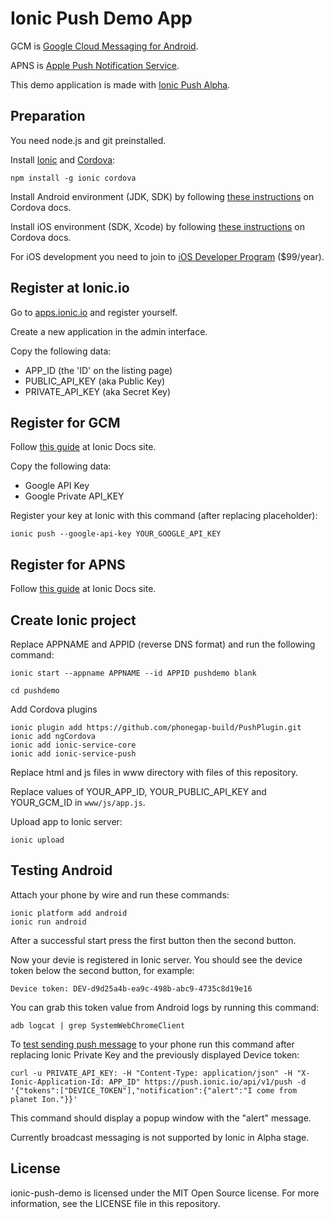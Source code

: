 # Ionic Push Demo App


GCM is [Google Cloud Messaging for Android](https://developers.google.com/cloud-messaging/).

APNS is [Apple Push Notification Service](https://developer.apple.com/library/ios/documentation/NetworkingInternet/Conceptual/RemoteNotificationsPG/Chapters/ApplePushService.html).

This demo application is made with [Ionic Push Alpha](http://blog.ionic.io/announcing-ionic-push-alpha/).

## Preparation

You need node.js and git preinstalled.

Install [Ionic](http://ionicframework.com/) and [Cordova](https://cordova.apache.org/):

```
npm install -g ionic cordova
```

Install Android environment (JDK, SDK) by following [these instructions](http://cordova.apache.org/docs/en/edge/guide_platforms_android_index.md.html) on Cordova docs.


Install iOS environment (SDK, Xcode) by following [these instructions](http://cordova.apache.org/docs/en/edge/guide_platforms_ios_index.md.html) on Cordova docs.

For iOS development you need to join to [iOS Developer Program](https://developer.apple.com/programs/ios/) ($99/year).

## Register at Ionic.io

Go to [apps.ionic.io](https://apps.ionic.io/) and register yourself.

Create a new application in the admin interface.

Copy the following data:
- APP_ID (the 'ID' on the listing page)
- PUBLIC_API_KEY (aka Public Key)
- PRIVATE_API_KEY (aka Secret Key)

## Register for GCM

Follow [this guide](http://docs.ionic.io/v1.0/docs/push-android-setup) at Ionic Docs site.

Copy the following data:
- Google API Key
- Google Private API_KEY

Register your key at Ionic with this command (after replacing placeholder):

```
ionic push --google-api-key YOUR_GOOGLE_API_KEY
```

## Register for APNS

Follow [this guide](http://docs.ionic.io/v1.0/docs/push-ios-setup) at Ionic Docs site.



## Create Ionic project

Replace APPNAME and APPID (reverse DNS format) and run the following command:

```
ionic start --appname APPNAME --id APPID pushdemo blank

cd pushdemo
```

Add Cordova plugins

```
ionic plugin add https://github.com/phonegap-build/PushPlugin.git
ionic add ngCordova
ionic add ionic-service-core
ionic add ionic-service-push
```

Replace html and js files in www directory with files of this repository.

Replace values of YOUR_APP_ID, YOUR_PUBLIC_API_KEY and YOUR_GCM_ID in <code>www/js/app.js</code>.

Upload app to Ionic server:

```
ionic upload
```

## Testing Android

Attach your phone by wire and run these commands:

```
ionic platform add android
ionic run android
```

After a successful start press the first button then the second button.

Now your devie is registered in Ionic server. You should see the device token below the second button, for example:

```
Device token: DEV-d9d25a4b-ea9c-498b-abc9-4735c8d19e16
```

You can grab this token value from Android logs by running this command:

```
adb logcat | grep SystemWebChromeClient
```

To [test sending push message](http://docs.ionic.io/v1.0/docs/push-testing) to your phone run this command after replacing Ionic Private Key and the previously displayed Device token:

```
curl -u PRIVATE_API_KEY: -H "Content-Type: application/json" -H "X-Ionic-Application-Id: APP_ID" https://push.ionic.io/api/v1/push -d '{"tokens":["DEVICE_TOKEN"],"notification":{"alert":"I come from planet Ion."}}'
```

This command should display a popup window with the "alert" message.

Currently broadcast messaging is not supported by Ionic in Alpha stage.


## License

ionic-push-demo is licensed under the MIT Open Source license. For more information, see the LICENSE file in this repository.
